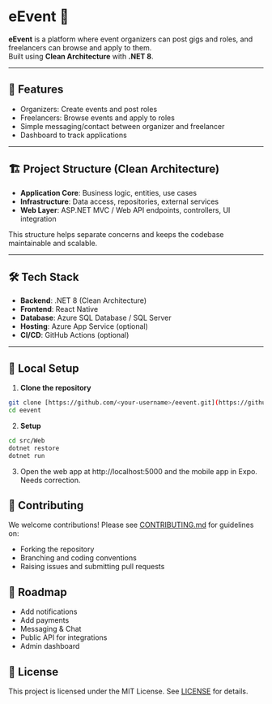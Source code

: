 # eEvent 🎉

**eEvent** is a platform where event organizers can post gigs and roles, and freelancers can browse and apply to them.  
Built using **Clean Architecture** with **.NET 8**.

---

## 🚀 Features

- Organizers: Create events and post roles  
- Freelancers: Browse events and apply to roles  
- Simple messaging/contact between organizer and freelancer  
- Dashboard to track applications  

---

## 🏗️ Project Structure (Clean Architecture)

- **Application Core**: Business logic, entities, use cases  
- **Infrastructure**: Data access, repositories, external services  
- **Web Layer**: ASP.NET MVC / Web API endpoints, controllers, UI integration  

This structure helps separate concerns and keeps the codebase maintainable and scalable.

---

## 🛠️ Tech Stack

- **Backend**: .NET 8 (Clean Architecture)  
- **Frontend**: React Native  
- **Database**: Azure SQL Database / SQL Server  
- **Hosting**: Azure App Service (optional)  
- **CI/CD**: GitHub Actions (optional)  

---

## 🔧 Local Setup

1. **Clone the repository**
```bash
git clone [https://github.com/<your-username>/eevent.git](https://github.com/michaelokolo/eEventWeb.git)
cd eevent
```

2. **Setup**
```bash
cd src/Web
dotnet restore
dotnet run
```

3. Open the web app at http://localhost:5000 and the mobile app in Expo. Needs correction.

## 🤝 Contributing

We welcome contributions! Please see [CONTRIBUTING.md](CONTRIBUTING.md) for guidelines on:
- Forking the repository
- Branching and coding conventions
- Raising issues and submitting pull requests

## 📌 Roadmap
 - Add notifications
 - Add payments
 - Messaging & Chat
 - Public API for integrations
 - Admin dashboard

## 📜 License
This project is licensed under the MIT License. See [LICENSE](LICENSE) for details.
